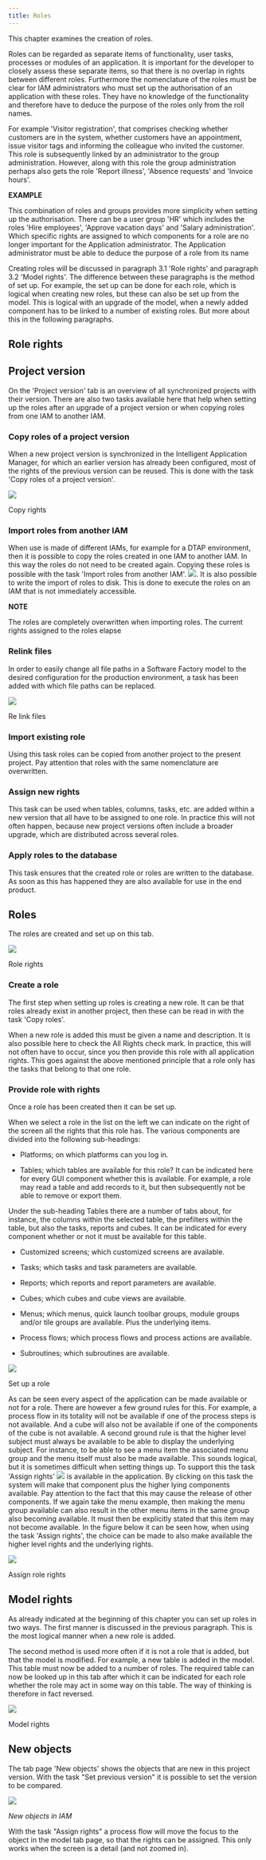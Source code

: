 ```yaml
---
title: Roles
---
```


This chapter examines the creation of roles.

Roles can be regarded as separate items of functionality, user tasks, processes or modules of an application. It is important for the developer to closely assess these separate items, so that there is no overlap in rights between different roles. Furthermore the nomenclature of the roles must be clear for IAM administrators who must set up the authorisation of an application with these roles. They have no knowledge of the functionality and therefore have to deduce the purpose of the roles only from the roll names.

For example 'Visitor registration', that comprises checking whether customers are in the system, whether customers have an appointment, issue visitor tags and informing the colleague who invited the customer. This role is subsequently linked by an administrator to the group administration. However, along with this role the group administration perhaps also gets the role 'Report illness', 'Absence requests' and 'Invoice hours'.

**EXAMPLE**

This combination of roles and groups provides more simplicity when setting up the authorisation. There can be a user group 'HR' which includes the roles 'Hire employees', 'Approve vacation days' and 'Salary administration'. Which specific rights are assigned to which components for a role are no longer important for the Application administrator. The Application administrator must be able to deduce the purpose of a role from its name

Creating roles will be discussed in paragraph 3.1 'Role rights' and paragraph 3.2 'Model rights'. The difference between these paragraphs is the method of set up. For example, the set up can be done for each role, which is logical when creating new roles, but these can also be set up from the model. This is logical with an upgrade of the model, when a newly added component has to be linked to a number of existing roles. But more about this in the following paragraphs.

Role rights
-----------

## Project version

On the 'Project version' tab is an overview of all synchronized projects with their version. There are also two tasks available here that help when setting up the roles after an upgrade of a project version or when copying roles from one IAM to another IAM.

### Copy roles of a project version 

When a new project version is synchronized in the Intelligent Application Manager, for which an earlier version has already been configured, most of the rights of the previous version can be reused. This is done with the task 'Copy roles of a project version'.

![](../assets/iam_dev/image11.png)

Copy rights

### Import roles from another IAM 

When use is made of different IAMs, for example for a DTAP environment, then it is possible to copy the roles created in one IAM to another IAM. In this way the roles do not need to be created again. Copying these roles is possible with the task 'Import roles from another IAM'. ![](../assets/iam_dev/image12.png). It is also possible to write the import of roles to disk. This is done to execute the roles on an IAM that is not immediately accessible.

**NOTE**

The roles are completely overwritten when importing roles. The current rights assigned to the roles elapse

### Relink files

In order to easily change all file paths in a Software Factory model to the desired configuration for the production environment, a task has been added with which file paths can be replaced.

![](../assets/iam_dev/image13.png)

Re link files

### Import existing role

Using this task roles can be copied from another project to the present project. Pay attention that roles with the same nomenclature are overwritten.

### Assign new rights

This task can be used when tables, columns, tasks, etc. are added within a new version that all have to be assigned to one role. In practice this will not often happen, because new project versions often include a broader upgrade, which are distributed across several roles.

### Apply roles to the database 

This task ensures that the created role or roles are written to the database. As soon as this has happened they are also available for use in the end product.

## Roles

The roles are created and set up on this tab.

![](../assets/iam_dev/image14.png)

Role rights

### Create a role

The first step when setting up roles is creating a new role. It can be that roles already exist in another project, then these can be read in with the task 'Copy roles'.

When a new role is added this must be given a name and description. It is also possible here to check the All Rights check mark. In practice, this will not often have to occur, since you then provide this role with all application rights. This goes against the above mentioned principle that a role only has the tasks that belong to that one role.

### Provide role with rights

Once a role has been created then it can be set up.

When we select a role in the list on the left we can indicate on the right of the screen all the rights that this role has. The various components are divided into the following sub-headings:

- Platforms; on which platforms can you log in.

- Tables; which tables are available for this role? It can be indicated here for every GUI component whether this is available. For example, a role may read a table and add records to it, but then subsequently not be able to remove or export them.

Under the sub-heading Tables there are a number of tabs about, for instance, the columns within the selected table, the prefilters within the table, but also the tasks, reports and cubes. It can be indicated for every component whether or not it must be available for this table.

- Customized screens; which customized screens are available.

- Tasks; which tasks and task parameters are available.

- Reports; which reports and report parameters are available.

- Cubes; which cubes and cube views are available.

- Menus; which menus, quick launch toolbar groups, module groups and/or tile groups are available. Plus the underlying items.

- Process flows; which process flows and process actions are available.

- Subroutines; which subroutines are available.

![](../assets/iam_dev/image15.png)

Set up a role

As can be seen every aspect of the application can be made available or not for a role. There are however a few ground rules for this. For example, a process flow in its totality will not be available if one of the process steps is not available. And a cube will also not be available if one of the components of the cube is not available. A second ground rule is that the higher level subject must always be available to be able to display the underlying subject. For instance, to be able to see a menu item the associated menu group and the menu itself must also be made available. This sounds logical, but it is sometimes difficult when setting things up. To support this the task 'Assign rights' ![](../assets/iam_dev/image16.png) is available in the application. By clicking on this task the system will make that component plus the higher lying components available. Pay attention to the fact that this may cause the release of other components. If we again take the menu example, then making the menu group available can also result in the other menu items in the same group also becoming available. It must then be explicitly stated that this item may not become available. In the figure below it can be seen how, when using the task 'Assign rights', the choice can be made to also make available the higher level rights and the underlying rights.

![](../assets/iam_dev/image17.png)

Assign role rights



Model rights
------------

As already indicated at the beginning of this chapter you can set up roles in two ways. The first manner is discussed in the previous paragraph. This is the most logical manner when a new role is added.

The second method is used more often if it is not a role that is added, but that the model is modified. For example, a new table is added in the model. This table must now be added to a number of roles. The required table can now be looked up in this tab after which it can be indicated for each role whether the role may act in some way on this table. The way of thinking is therefore in fact reversed.

![](../assets/iam_dev/image18.png)

Model rights

## New objects

The tab page 'New objects' shows the objects that are new in this project version. With the task \"Set previous version\" it is possible to set the version to be compared.

![](../assets/iam_dev/image19.png)

*New objects in IAM*

With the task \"Assign rights\" a process flow will move the focus to the object in the model tab page, so that the rights can be assigned. This only works when the screen is a detail (and not zoomed in).
